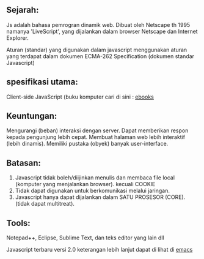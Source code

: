 ## Sejarah:

Js adalah bahasa pemrogran dinamik web.  Dibuat oleh Netscape th 1995 namanya 'LiveScript', yang dijalankan dalam browser Netscape dan Internet Explorer. 

Aturan (standar) yang digunakan dalam javascript menggunakan aturan yang terdapat dalam dokumen  ECMA-262 Specification (dokumen standar Javascript)

## spesifikasi utama:

Client-side JavaScript
(buku komputer cari di sini : [ebooks](http://it-ebooks.info/)

## Keuntungan:
Mengurangi (beban) interaksi dengan server.
Dapat memberikan respon kepada pengunjung lebih cepat. 
Membuat halaman web lebih interaktif (lebih dinamis).
Memiliki pustaka (obyek) banyak user-interface.

## Batasan:

1. Javascript tidak boleh/diijinkan menulis dan membaca file local (komputer yang menjalankan browser). kecuali COOKIE
1. Tidak dapat digunakan untuk berkomunikasi melalui jaringan.
1. Javascript hanya dapat dijalankan dalam SATU PROSESOR (CORE). (tidak dapat multitreat).

## Tools:

Notepad++, Eclipse, Sublime Text, dan teks editor yang lain dll

Javascript terbaru versi 2.0 keterangan lebih lanjut dapat di lihat di  [emacs](http://www.ecmascript.org/)
